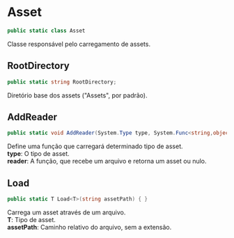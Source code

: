 # Asset
```csharp
public static class Asset
```
Classe responsável pelo carregamento de assets.<br />
## RootDirectory
```csharp
public static string RootDirectory;
```
Diretório base dos assets ("Assets", por padrão).<br />
## AddReader
```csharp
public static void AddReader(System.Type type, System.Func<string,object> reader) { }
```
Define uma função que carregará determinado tipo de asset.<br />
**type**: O tipo de asset.<br />
**reader**: A função, que recebe um arquivo e retorna um asset ou nulo.<br />
## Load
```csharp
public static T Load<T>(string assetPath) { }
```
Carrega um asset através de um arquivo.<br />
**T**: Tipo de asset.<br />
**assetPath**: Caminho relativo do arquivo, sem a extensão.<br />
